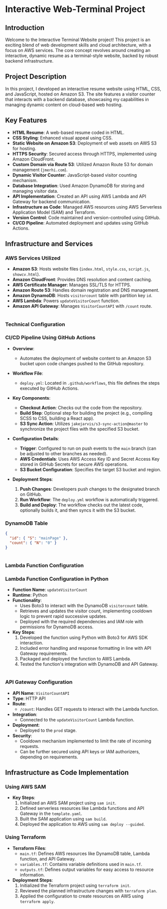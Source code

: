 
# Interactive Web-Terminal Project

## Introduction

Welcome to the Interactive Terminal Website project! This project is an exciting blend of web development skills and cloud architecture, with a focus on AWS services. The core concept revolves around creating an interactive, dynamic resume as a terminal-style website, backed by robust backend infrastructure.

## Project Description

In this project, I developed an interactive resume website using HTML, CSS, and JavaScript, hosted on Amazon S3. The site features a visitor counter that interacts with a backend database, showcasing my capabilities in managing dynamic content on cloud-based web hosting.

## Key Features

- **HTML Resume**: A web-based resume coded in HTML.
- **CSS Styling**: Enhanced visual appeal using CSS.
- **Static Website on Amazon S3**: Deployment of web assets on AWS S3 for hosting.
- **HTTPS Security**: Secured access through HTTPS, implemented using Amazon CloudFront.
- **Custom Domain via Route 53**: Utilized Amazon Route 53 for domain management (`jmerhi.com`).
- **Dynamic Visitor Counter**: JavaScript-based visitor counting mechanism.
- **Database Integration**: Used Amazon DynamoDB for storing and managing visitor data.
- **API Implementation**: Created an API using AWS Lambda and API Gateway for backend communication.
- **Infrastructure as Code**: Managed AWS resources using AWS Serverless Application Model (SAM) and Terraform.
- **Version Control**: Code maintained and version-controlled using GitHub.
- **CI/CD Pipeline**: Automated deployment and updates using GitHub Actions.

## Infrastructure and Services

### AWS Services Utilized

- **Amazon S3**: Hosts website files (`index.html`, `style.css`, `script.js`, `showcv.html`).
- **Amazon CloudFront**: Provides DNS resolution and content caching.
- **AWS Certificate Manager**: Manages SSL/TLS for HTTPS.
- **Amazon Route 53**: Handles domain registration and DNS management.
- **Amazon DynamoDB**: Hosts `visitorcount` table with partition key `id`.
- **AWS Lambda**: Powers `updateVisitorCount` function.
- **Amazon API Gateway**: Manages `VisitorCountAPI` with `/count` route.
#
### Technical Configuration

### CI/CD Pipeline Using GitHub Actions

- **Overview**:
  - Automates the deployment of website content to an Amazon S3 bucket upon code changes pushed to the GitHub repository.

- **Workflow File**:
  - `deploy.yml`: Located in `.github/workflows`, this file defines the steps executed by GitHub Actions.

- **Key Components**:
  - **Checkout Action**: Checks out the code from the repository.
  - **Build Step**: Optional step for building the project (e.g., compiling SCSS to CSS, building a React app).
  - **S3 Sync Action**: Utilizes `jakejarvis/s3-sync-action@master` to synchronize the project files with the specified S3 bucket.

- **Configuration Details**:
  - **Trigger**: Configured to run on push events to the `main` branch (can be adjusted to other branches as needed).
  - **AWS Credentials**: Uses AWS Access Key ID and Secret Access Key stored in GitHub Secrets for secure AWS operations.
  - **S3 Bucket Configuration**: Specifies the target S3 bucket and region.

- **Deployment Steps**:
  1. **Push Changes**: Developers push changes to the designated branch on GitHub.
  2. **Run Workflow**: The `deploy.yml` workflow is automatically triggered.
  3. **Build and Deploy**: The workflow checks out the latest code, optionally builds it, and then syncs it with the S3 bucket.



### DynamoDB Table
```json
{
  "id": { "S": "mainPage" },
  "count": { "N": "0" }
}
```
#
### Lambda Function Configuration

### Lambda Function Configuration in Python
- **Function Name**: `updateVisitorCount`
- **Runtime**: Python
- **Functionality**:
  - Uses Boto3 to interact with the DynamoDB `visitorcount` table.
  - Retrieves and updates the visitor count, implementing cooldown logic to prevent rapid successive updates.
  - Deployed with the required dependencies and IAM role with permissions for DynamoDB access.
- **Key Steps**:
  1. Developed the function using Python with Boto3 for AWS SDK interaction.
  2. Included error handling and response formatting in line with API Gateway requirements.
  3. Packaged and deployed the function to AWS Lambda.
  4. Tested the function's integration with DynamoDB and API Gateway.
#
### API Gateway Configuration

- **API Name**: `VisitorCountAPI`
- **Type**: HTTP API
- **Route**:
  - `/count`: Handles GET requests to interact with the Lambda function.
- **Integration**:
  - Connected to the `updateVisitorCount` Lambda function.
- **Deployment**:
  - Deployed to the `prod` stage.
- **Security**:
  - Cooldown mechanism implemented to limit the rate of incoming requests.
  - Can be further secured using API keys or IAM authorizers, depending on requirements.

## Infrastructure as Code Implementation

### Using AWS SAM
- **Key Steps**:
  1. Initialized an AWS SAM project using `sam init`.
  2. Defined serverless resources like Lambda functions and API Gateway in the `template.yaml`.
  3. Built the SAM application using `sam build`.
  4. Deployed the application to AWS using `sam deploy --guided`.

### Using Terraform
- **Terraform Files**:
  - `main.tf`: Defines AWS resources like DynamoDB table, Lambda function, and API Gateway.
  - `variables.tf`: Contains variable definitions used in `main.tf`.
  - `outputs.tf`: Defines output variables for easy access to resource information.
- **Deployment Steps**:
  1. Initialized the Terraform project using `terraform init`.
  2. Reviewed the planned infrastructure changes with `terraform plan`.
  3. Applied the configuration to create resources on AWS using `terraform apply`.